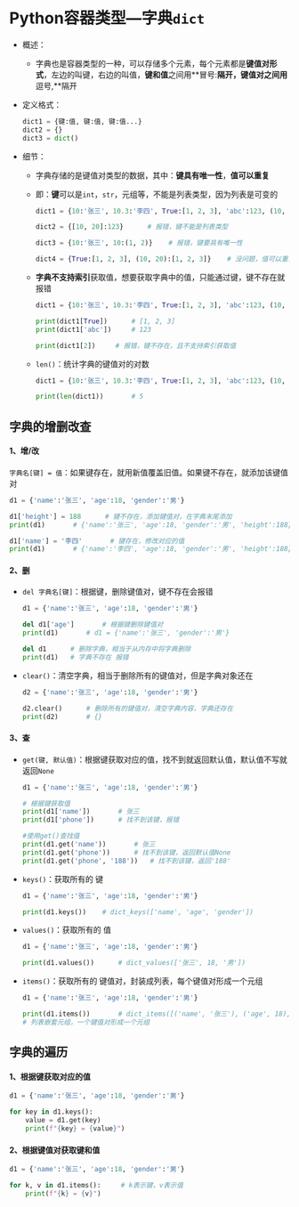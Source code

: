# Python容器类型—字典`dict`

- 概述：

	- 字典也是容器类型的一种，可以存储多个元素，每个元素都是**键值对形式**，左边的叫键，右边的叫值，**键和值**之间用**冒号:**隔开，**键值对**之间用**逗号,**隔开

- 定义格式：

	```python
	dict1 = {键:值, 键:值, 键:值...}
	dict2 = {}
	dict3 = dict()
	```

- 细节：

	- 字典存储的是键值对类型的数据，其中：**键具有唯一性**，**值可以重复**

	- 即：**键**可以是`int`，`str`，元组等，不能是列表类型，因为列表是可变的

		```python
		dict1 = {10:'张三', 10.3:'李四', True:[1, 2, 3], 'abc':123, (10, 20):[1, 2, 3]}		# 没问题
		
		dict2 = {[10, 20]:123}		# 报错，键不能是列表类型
		
		dict3 = {10:'张三', 10:(1, 2)}	# 报错，键要具有唯一性
		
		dict4 = {True:[1, 2, 3], (10, 20):[1, 2, 3]}	# 没问题，值可以重复
		```

	- **字典不支持索引**获取值，想要获取字典中的值，只能通过键，键不存在就报错

		```python
		dict1 = {10:'张三', 10.3:'李四', True:[1, 2, 3], 'abc':123, (10, 20):[1, 2, 3]}
		
		print(dict1[True])		# [1, 2, 3]
		print(dict1['abc'])		# 123
		
		print(dict1[2])		# 报错，键不存在，且不支持索引获取值
		```

	- `len()`：统计字典的键值对的对数

		```python
		dict1 = {10:'张三', 10.3:'李四', True:[1, 2, 3], 'abc':123, (10, 20):[1, 2, 3]}
		
		print(len(dict1))		# 5
		```




## 字典的增删改查

#### 1、增/改

`字典名[键] = 值`：如果键存在，就用新值覆盖旧值。如果键不存在，就添加该键值对

```python
d1 = {'name':'张三', 'age':18, 'gender':'男'}

d1['height'] = 188		# 键不存在，添加键值对，在字典末尾添加
print(d1)		# {'name':'张三', 'age':18, 'gender':'男', 'height':188}

d1['name'] = '李四'		# 键存在，修改对应的值
print(d1)		# {'name':'李四', 'age':18, 'gender':'男', 'height':188}
```

#### 2、删

- `del 字典名[键]`：根据键，删除键值对，键不存在会报错

	```python
	d1 = {'name':'张三', 'age':18, 'gender':'男'}
	
	del d1['age']		# 根据键删除键值对
	print(d1)		# d1 = {'name':'张三', 'gender':'男'}
	
	del d1		# 删除字典，相当于从内存中将字典删除
	print(d1)	# 字典不存在 报错
	```

- `clear()`：清空字典，相当于删除所有的键值对，但是字典对象还在

	```python
	d2 = {'name':'张三', 'age':18, 'gender':'男'}
	
	d2.clear()		# 删除所有的键值对，清空字典内容，字典还存在
	print(d2)		# {}
	```



#### 3、查

- `get(键, 默认值)`：根据键获取对应的值，找不到就返回默认值，默认值不写就返回`None`

	```python
	d1 = {'name':'张三', 'age':18, 'gender':'男'}
	
	# 根据键获取值
	print(d1['name'])		# 张三
	print(d1['phone'])		# 找不到该键，报错
	
	#使用get()查找值
	print(d1.get('name'))		# 张三
	print(d1.get('phone'))		# 找不到该键，返回默认值None
	print(d1.get('phone', '188'))	# 找不到该键，返回'188'
	```

- `keys()`：获取所有的 键

	```python
	d1 = {'name':'张三', 'age':18, 'gender':'男'}
	
	print(d1.keys())	# dict_keys(['name', 'age', 'gender'])
	```

- `values()`：获取所有的 值

	```python
	d1 = {'name':'张三', 'age':18, 'gender':'男'}
	
	print(d1.values())		# dict_values(['张三', 18, '男'])
	```

- `items()`：获取所有的 键值对，封装成列表，每个键值对形成一个元组

	```python
	d1 = {'name':'张三', 'age':18, 'gender':'男'}
	
	print(d1.items())		# dict_items([('name', '张三'), ('age', 18), ('gender', '男')])
	# 列表嵌套元组，一个键值对形成一个元组
	```

	

## 字典的遍历

#### 1、根据键获取对应的值

```python
d1 = {'name':'张三', 'age':18, 'gender':'男'}

for key in d1.keys():
    value = d1.get(key)
    print(f"{key} = {value}")
```

#### 2、根据键值对获取键和值

```python
d1 = {'name':'张三', 'age':18, 'gender':'男'}

for k, v in d1.items():		# k表示键，v表示值
    print(f"{k} = {v}")
```
























